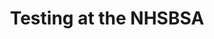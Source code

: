 ---
layout: collection
title: "Testing at the NHSBSA"
description: "How we test at the NHSBSA"
tags: home
order: 10
collection_tag: test
pagination:
  data: collections.test
  size: 50
  alias: articles
---